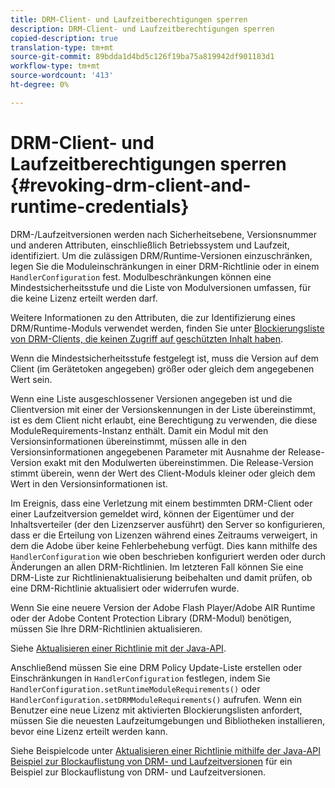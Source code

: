 ```yaml
---
title: DRM-Client- und Laufzeitberechtigungen sperren
description: DRM-Client- und Laufzeitberechtigungen sperren
copied-description: true
translation-type: tm+mt
source-git-commit: 89bdda1d4bd5c126f19ba75a819942df901183d1
workflow-type: tm+mt
source-wordcount: '413'
ht-degree: 0%

---
```



# DRM-Client- und Laufzeitberechtigungen sperren {#revoking-drm-client-and-runtime-credentials}

DRM-/Laufzeitversionen werden nach Sicherheitsebene, Versionsnummer und anderen Attributen, einschließlich Betriebssystem und Laufzeit, identifiziert. Um die zulässigen DRM/Runtime-Versionen einzuschränken, legen Sie die Moduleinschränkungen in einer DRM-Richtlinie oder in einem `HandlerConfiguration` fest. Modulbeschränkungen können eine Mindestsicherheitsstufe und die Liste von Modulversionen umfassen, für die keine Lizenz erteilt werden darf.

Weitere Informationen zu den Attributen, die zur Identifizierung eines DRM/Runtime-Moduls verwendet werden, finden Sie unter [Blockierungsliste von DRM-Clients, die keinen Zugriff auf geschützten Inhalt haben](../../protecting-content/introduction/usage-rules/runtime-application-restrictions/blocklist-drm-clients.md).

Wenn die Mindestsicherheitsstufe festgelegt ist, muss die Version auf dem Client (im Gerätetoken angegeben) größer oder gleich dem angegebenen Wert sein.

Wenn eine Liste ausgeschlossener Versionen angegeben ist und die Clientversion mit einer der Versionskennungen in der Liste übereinstimmt, ist es dem Client nicht erlaubt, eine Berechtigung zu verwenden, die diese ModuleRequirements-Instanz enthält. Damit ein Modul mit den Versionsinformationen übereinstimmt, müssen alle in den Versionsinformationen angegebenen Parameter mit Ausnahme der Release-Version exakt mit den Modulwerten übereinstimmen. Die Release-Version stimmt überein, wenn der Wert des Client-Moduls kleiner oder gleich dem Wert in den Versionsinformationen ist.

Im Ereignis, dass eine Verletzung mit einem bestimmten DRM-Client oder einer Laufzeitversion gemeldet wird, können der Eigentümer und der Inhaltsverteiler (der den Lizenzserver ausführt) den Server so konfigurieren, dass er die Erteilung von Lizenzen während eines Zeitraums verweigert, in dem die Adobe über keine Fehlerbehebung verfügt. Dies kann mithilfe des `HandlerConfiguration` wie oben beschrieben konfiguriert werden oder durch Änderungen an allen DRM-Richtlinien. Im letzteren Fall können Sie eine DRM-Liste zur Richtlinienaktualisierung beibehalten und damit prüfen, ob eine DRM-Richtlinie aktualisiert oder widerrufen wurde.

Wenn Sie eine neuere Version der Adobe Flash Player/Adobe AIR Runtime oder der Adobe Content Protection Library (DRM-Modul) benötigen, müssen Sie Ihre DRM-Richtlinien aktualisieren.

Siehe [Aktualisieren einer Richtlinie mit der Java-API](../../protecting-content/working-policies-overview/updating-policy-using-java-api.md).

Anschließend müssen Sie eine DRM Policy Update-Liste erstellen oder Einschränkungen in `HandlerConfiguration` festlegen, indem Sie `HandlerConfiguration.setRuntimeModuleRequirements()` oder `HandlerConfiguration.setDRMModuleRequirements()` aufrufen. Wenn ein Benutzer eine neue Lizenz mit aktivierten Blockierungslisten anfordert, müssen Sie die neuesten Laufzeitumgebungen und Bibliotheken installieren, bevor eine Lizenz erteilt werden kann.

Siehe Beispielcode unter [Aktualisieren einer Richtlinie mithilfe der Java-API Beispiel zur Blockauflistung von DRM- und Laufzeitversionen](../../protecting-content/working-policies-overview/updating-policy-using-java-api.md) für ein Beispiel zur Blockauflistung von DRM- und Laufzeitversionen.
